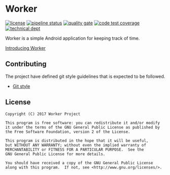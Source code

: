 # Worker

[![license](https://img.shields.io/badge/license-GPLv2-blue.svg)](https://www.gnu.org/licenses/old-licenses/gpl-2.0.txt)
[![pipeline status](https://gitlab.com/raatiniemi/worker/badges/master/pipeline.svg)](https://gitlab.com/raatiniemi/worker/commits/master)
[![quality gate](https://sonarcloud.io/api/project_badges/measure?project=me.raatiniemi.worker&metric=alert_status)](https://sonarcloud.io/dashboard?id=me.raatiniemi.worker)
[![code test coverage](https://sonarcloud.io/api/project_badges/measure?project=me.raatiniemi.worker&metric=coverage)](https://sonarcloud.io/dashboard?id=me.raatiniemi.worker)
[![technical dept](https://sonarcloud.io/api/project_badges/measure?project=me.raatiniemi.worker&metric=sqale_index)](https://sonarcloud.io/dashboard?id=me.raatiniemi.worker)


Worker is a simple Android application for keeping track of time.

[Introducing Worker](http://raatiniemi.me/thoughts/introducing-worker/)

## Contributing

The project have defined git style guidelines that is expected to be followed.

* [Git style](https://github.com/agis-/git-style-guide)

## License

```
Copyright (C) 2017 Worker Project

This program is free software: you can redistribute it and/or modify
it under the terms of the GNU General Public License as published by
the Free Software Foundation, version 2 of the License.

This program is distributed in the hope that it will be useful,
but WITHOUT ANY WARRANTY; without even the implied warranty of
MERCHANTABILITY or FITNESS FOR A PARTICULAR PURPOSE.  See the
GNU General Public License for more details.

You should have received a copy of the GNU General Public License
along with this program.  If not, see <http://www.gnu.org/licenses/>.
```
